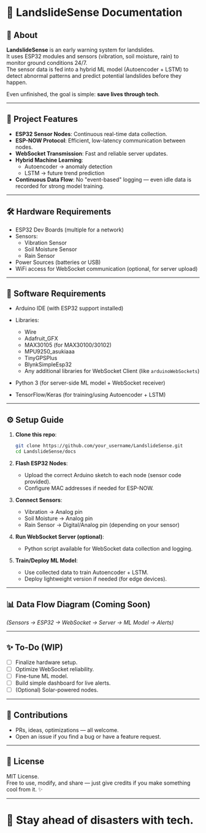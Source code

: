 # 📄 LandslideSense Documentation

## 🧠 About

**LandslideSense** is an early warning system for landslides.  
It uses ESP32 modules and sensors (vibration, soil moisture, rain) to monitor ground conditions 24/7.  
The sensor data is fed into a hybrid ML model (Autoencoder + LSTM) to detect abnormal patterns and predict potential landslides before they happen.

Even unfinished, the goal is simple: **save lives through tech**.

---

## 🚀 Project Features

- **ESP32 Sensor Nodes**: Continuous real-time data collection.
- **ESP-NOW Protocol**: Efficient, low-latency communication between nodes.
- **WebSocket Transmission**: Fast and reliable server updates.
- **Hybrid Machine Learning**:
  - Autoencoder → anomaly detection
  - LSTM → future trend prediction
- **Continuous Data Flow**: No "event-based" logging — even idle data is recorded for strong model training.

---

## 🛠️ Hardware Requirements

- ESP32 Dev Boards (multiple for a network)
- Sensors:
  - Vibration Sensor
  - Soil Moisture Sensor
  - Rain Sensor
- Power Sources (batteries or USB)
- WiFi access for WebSocket communication (optional, for server upload)

---

## 🧹 Software Requirements

- Arduino IDE (with ESP32 support installed)
- Libraries:
  - Wire
  - Adafruit_GFX
  - MAX30105 (for MAX30100/30102)
  - MPU9250_asukiaaa
  - TinyGPSPlus
  - BlynkSimpleEsp32
  - Any additional libraries for WebSocket Client (like `arduinoWebSockets`)

- Python 3 (for server-side ML model + WebSocket receiver)
- TensorFlow/Keras (for training/using Autoencoder + LSTM)

---

## ⚙️ Setup Guide

1. **Clone this repo**:

   ```bash
   git clone https://github.com/your_username/LandslideSense.git
   cd LandslideSense/docs
   ```

2. **Flash ESP32 Nodes**:
   - Upload the correct Arduino sketch to each node (sensor code provided).
   - Configure MAC addresses if needed for ESP-NOW.

3. **Connect Sensors**:
   - Vibration → Analog pin
   - Soil Moisture → Analog pin
   - Rain Sensor → Digital/Analog pin (depending on your sensor)

4. **Run WebSocket Server (optional)**:
   - Python script available for WebSocket data collection and logging.

5. **Train/Deploy ML Model**:
   - Use collected data to train Autoencoder + LSTM.
   - Deploy lightweight version if needed (for edge devices).

---

## 📊 Data Flow Diagram (Coming Soon)

*(Sensors → ESP32 → WebSocket → Server → ML Model → Alerts)*

---

## ✨ To-Do (WIP)

- [ ] Finalize hardware setup.
- [ ] Optimize WebSocket reliability.
- [ ] Fine-tune ML model.
- [ ] Build simple dashboard for live alerts.
- [ ] (Optional) Solar-powered nodes.

---

## 🤝 Contributions

- PRs, ideas, optimizations — all welcome.
- Open an issue if you find a bug or have a feature request.

---

## 📜 License

MIT License.  
Free to use, modify, and share — just give credits if you make something cool from it. ✨

---

# 🌋 Stay ahead of disasters with tech.
